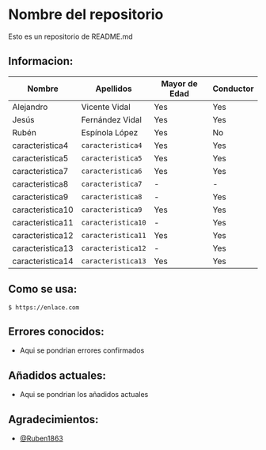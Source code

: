 # Nombre del repositorio

Esto es un repositorio de README.md

## Informacion:

| Nombre | Apellidos | Mayor de Edad | Conductor  |
|--------------|--------------|--------------|--------------|
| Alejandro | Vicente Vidal | Yes | Yes |
| Jesús | Fernández Vidal | Yes | Yes |
| Rubén | Espínola López | Yes | No |
| caracteristica4 | `caracteristica4` | Yes | Yes |
| caracteristica5 | `caracteristica5` | Yes | Yes |
| caracteristica7 | `caracteristica6` | Yes | Yes |
| caracteristica8 | `caracteristica7` | - | - |
| caracteristica9 | `caracteristica8` | - | Yes |
| caracteristica10 | `caracteristica9` | Yes | Yes |
| caracteristica11 | `caracteristica10` | - | Yes |
| caracteristica12 | `caracteristica11` | Yes | Yes |
| caracteristica13 | `caracteristica12` | - | Yes |
| caracteristica14 | `caracteristica13` | Yes | Yes |

## Como se usa:

    $ https://enlace.com

## Errores conocidos:

- Aqui se pondrian errores confirmados

## Añadidos actuales:

* Aqui se pondrian los añadidos actuales

## Agradecimientos:

* [@Ruben1863](https://github.com/Ruben1863)


